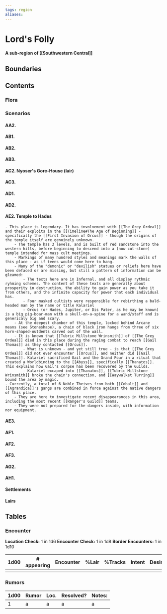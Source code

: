 ```yaml
---
tags: region
aliases:
---
```

# Lord's Folly
#### A sub-region of [[Southwestern Central]]
## Boundaries
## Contents
### Flora
### Scenarios
#### AA2.
#### AB1.
#### AB2.
#### AB3.
#### AC2. Nyoser's Gore-House (lair)
#### AC3.
#### AD1.
#### AD2.
#### AE2. Temple to Hades
	- This place is legendary. It has involvement with [[The Grey Ordeal]] and their exploits in the [[Timeline#The Age of Beginning]] - specifically the [[First Invasion of Orcus]] - though the origins of the temple itself are genuinely unknown.
		- The temple has 3 levels, and is built of red sandstone into the western hills, before beginning to descend into a (now cut-stone) temple intended for mass cult meetings.
		- Markings of many hundred styles and meanings mark the walls of this place - as if teens would come here to hang.
		- Many of the "demonic" or "devilish" statues or reliefs here have been defaced or are missing, but still a pattern of information can be gleamed:
			- The texts here are in Infernal, and all display rythmic ryhming schemes. The content of these texts are generally about prosperity in destruction, the ability to gain power as you take it from others, and the infinite capacity for power that each individual has.
			- Four masked cultists were responsible for rebirthing a bald-headed man by the name or title Kalariel
			- Orcus (or Hades, Jupiter, or Dis Pater, as he may be known) is a big pig-boar-man with a skull-on-a-spine for a wand/staff and is genericaly big and scary. 
		- At the deepest chamber of this temple, locked behind Arcane means (see Stoneshape), a chain of black iron hangs from three of six horn-shaped-outdents carved out of the wall.
		- It is known that [[Tubric Millstone Wrinsmith]] of [[The Grey Ordeal]] died in this place during the raging combat to reach [[Gail Thomas]] as they contacted [[Orcus]].
			- What is unknown - and yet still true - is that [[The Grey Ordeal]] did not ever encounter [[Orcus]], and neither did [[Gail Thomas]]. Kalariel sacrificed Gail and the Grand Four in a ritual that created a Worldbinding to the [[Abyss]], specifically [[Thanatos]]. This explains how Gail's corpse has been recovered by the Guilds.
			- Kalariel excaped into [[Thanatos]], [[Tubric Millstone Wrinsmith]] broke the chain's connection, and [[Waywalket Turring]] bound the area by magic.
	- Currently, a total of 6 Noble Theives from both [[Cobalt]] and [[Agrandica]]'s gangs are combined in force against the native dangers of this place.
		- They are here to investigate recent disappearances in this area, including the most recent [[Ranger's Guild]] teams.
		- They were not prepared for the dangers inside, with information nor equipment.
#### AE3.
#### AF1.
#### AF2.
#### AF3.
#### AG2.
#### AH1.

#### Settlements
#### Lairs

## Tables
### Encounter
**Location Check:** 1 in 1d6
**Encounter Check:** 1 in 1d8
**Border Encounters:** 1 in 1d10


| 1d00 | # appearing | Encounter | %Lair | %Tracks | Intent | Desire |
| ---- | ----------- | --------- | ----- | ------- | ------ | ------ |
|      |             |           |       |         |        |        |

### Rumors
| 1d00 | Rumor | Loc. | Resolved? | Notes: |
|------|-------|------|-----------|--------|
| 1    | a     | a    | a         | a      |